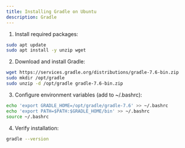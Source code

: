 ```yaml
---
title: Installing Gradle on Ubuntu
description: Gradle
---
```



1. Install required packages:
```bash
sudo apt update
sudo apt install -y unzip wget
```

2. Download and install Gradle:
```bash
wget https://services.gradle.org/distributions/gradle-7.6-bin.zip
sudo mkdir /opt/gradle
sudo unzip -d /opt/gradle gradle-7.6-bin.zip
```

3. Configure environment variables (add to ~/.bashrc):
```bash
echo 'export GRADLE_HOME=/opt/gradle/gradle-7.6' >> ~/.bashrc
echo 'export PATH=$PATH:$GRADLE_HOME/bin' >> ~/.bashrc
source ~/.bashrc
```

4. Verify installation:
```bash
gradle --version
```
